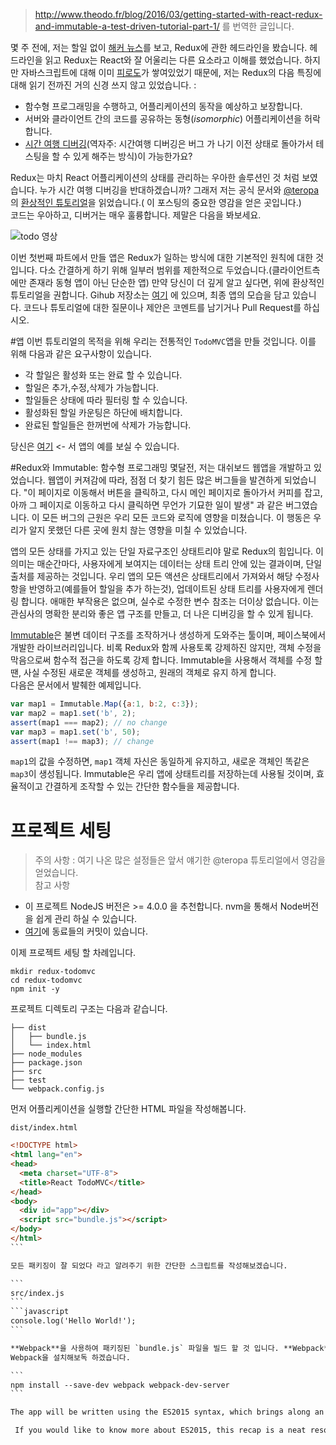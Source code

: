 > http://www.theodo.fr/blog/2016/03/getting-started-with-react-redux-and-immutable-a-test-driven-tutorial-part-1/ 를 번역한 글입니다.


몇 주 전에, 저는 할일 없이 [해커 뉴스](https://news.ycombinator.com/)를 보고, Redux에 관한 헤드라인을 봤습니다. 헤드라인을 읽고 Redux는 React와 잘 어울리는 다른 요소라고 이해를 했었습니다. 하지만 자바스크립트에 대해 이미 [피로도](https://medium.com/@ericclemmons/javascript-fatigue-48d4011b6fc4#.bk12bq4lc)가 쌓여있었기 때문에, 저는 Redux의 다음 특징에 대해 읽기 전까진 거의 신경 쓰지 않고 있었습니다. :

- 함수형 프로그래밍을 수행하고, 어플리케이션의 동작을 예상하고 보장합니다.
- 서버와 클라이언트 간의 코드를 공유하는 동형(*isomorphic*) 어플리케이션을 허락합니다.
- [시간 여행 디버깅](https://code-cartoons.com/hot-reloading-and-time-travel-debugging-what-are-they-3c8ed2812f35#.l69um5b92)(역자주: 시간여행 디버깅은 버그 가 나기 이전 상태로 돌아가서 테스팅을 할 수 있게 해주는 방식)이 가능한가요?

Redux는 마치 React 어플리케이션의 상태를 관리하는 우아한 솔루션인 것 처럼 보였습니다. 누가 시간 여행 디버깅을 반대하겠습니까?
그래저 저는 공식 문서와 [@teropa](https://twitter.com/teropa)의 [환상적인 튜토리얼](http://teropa.info/blog/2015/09/10/full-stack-redux-tutorial.html)을 읽었습니다.( 이 포스팅의 중요한 영감을 얻은 곳입니다.)  
코드는 우아하고, 디버거는 매우 훌륭합니다. 제말은 다음을 봐보세요.

![todo 영상](http://www.theodo.fr/uploads/blog//2016/02/time-travel.gif)

이번 첫번째 파트에서 만들 앱은 Redux가 일하는 방식에 대한 기본적인 원칙에 대한 것입니다. 다소 간결하게 하기 위해 일부러 범위를 제한적으로 두었습니다.(클라이언트측에만 존재라 동형 앱이 아닌 단순한 앱) 만약 당신이 더 깊게 알고 싶다면, 위에 환상적인 튜토리얼을 권합니다. Gihub 저장소는 [여기](https://github.com/phacks/redux-todomvc) 에 있으며, 최종 앱의 모습을 담고 있습니다. 코드나 튜토리얼에 대한 질문이나 제안은 코멘트를 남기거나 Pull Request를 하십시오.  

#앱
이번 튜토리얼의 목적을 위해 우리는 전통적인 `TodoMVC`앱을 만들 것입니다. 이를 위해 다음과 같은 요구사항이 있습니다.

- 각 할일은 활성화 또는 완료 할 수 있습니다.
- 할일은 추가,수정,삭제가 가능합니다.
- 할일들은 상태에 따라 필터링 할 수 있습니다.
- 활성화된 할일 카운팅은 하단에 배치합니다.
- 완료된 할일들은 한꺼번에 삭제가 가능합니다.

당신은 [여기](http://todomvc.com/examples/react/#/) <- 서 앱의 예를 보실 수 있습니다.

#Redux와 Immutable: 함수형 프로그래밍
몇달전, 저는 대쉬보드 웹앱을 개발하고 있었습니다. 웹앱이 커져감에 따라, 점점 더 찾기 힘든 많은 버그들을 발견하게 되었습니다. "이 페이지로 이동해서 버튼을 클릭하고, 다시 메인 페이지로 돌아가서 커피를 잡고, 아까 그 페이지로 이동하고 다시 클릭하면 무언가 기묘한 일이 발생" 과 같은 버그였습니다. 이 모든 버그의 근원은 우리 모든 코드와 로직에 영향을 미쳤습니다. 이 행동은 우리가 알지 못했던 다른 곳에 원치 핞는 영향을 미칠 수 있었습니다.  
  
앱의 모든 상태를 가지고 있는 단일 자료구조인 상태트리야 말로 Redux의 힘입니다. 이 의미는 매순간마다, 사용자에게 보여지는 데이터는 상태 트리 안에 있는 결과이며, 단일 출처를 제공하는 것입니다. 우리 앱의 모든 액션은 상태트리에서 가져와서 해당 수정사항을 반영하고(예를들어 할일을 추가 하는것), 업데이트된 상태 트리를 사용자에게 렌더링 합니다. 애매한 부작용은 없으며, 실수로 수정한 변수 참조는 더이상 없습니다. 이는 관심사의 명확한 분리와 좋은 앱 구조를 만들고, 더 나은 디버깅을 할 수 있게 됩니다.  

[Immutable](https://facebook.github.io/immutable-js/)은 불변 데이터 구조를 조작하거나 생성하게 도와주는 툴이며, 페이스북에서 개발한 라이브러리입니다. 비록 Redux와 함께 사용토록 강제하진 않지만, 객체 수정을 막음으로써 함수적 접근을 하도록 강제 합니다. Immutable을 사용해서 객체를 수정 할땐, 사실 수정된 새로운 객체를 생성하고, 원래의 객체로 유지 하게 합니다.  
다음은 문서에서 발췌한 예제입니다.

```javascript
var map1 = Immutable.Map({a:1, b:2, c:3});
var map2 = map1.set('b', 2);
assert(map1 === map2); // no change
var map3 = map1.set('b', 50);
assert(map1 !== map3); // change
```

`map1`의 값을 수정하면, `map1` 객체 자신은 동일하게 유지하고, 새로운 객체인 똑같은 `map3`이 생성됩니다. Immutable은 우리 앱에 상태트리를 저장하는데 사용될 것이며, 효율적이고 간결하게 조작할 수 있는 간단한 함수들을 제공합니다.

# 프로젝트 세팅
> 주의 사항 : 여기 나온 많은 설정들은 앞서 얘기한 @teropa 튜토리얼에서 영감을 얻었습니다.  
참고 사항
- 이 프로젝트 NodeJS 버전은 >= 4.0.0 을 추천합니다. nvm을 통해서 Node버전을 쉽게 관리 하실 수 있습니다.
- [여기](https://github.com/phacks/redux-todomvc/commit/9e2d23ca16980566d9fcaeebbf198031ec55d42f)에 동료들의 커밋이 있습니다.

이제 프로젝트 세팅 할 차례입니다.

```
mkdir redux-todomvc
cd redux-todomvc
npm init -y
```

프로젝트 디렉토리 구조는 다음과 같습니다.

```
├── dist
│   ├── bundle.js
│   └── index.html
├── node_modules
├── package.json
├── src
├── test
└── webpack.config.js
```

먼저 어플리케이션을 실행할 간단한 HTML 파일을 작성해봅니다.

```
dist/index.html
```
````html
<!DOCTYPE html>
<html lang="en">
<head>
  <meta charset="UTF-8">
  <title>React TodoMVC</title>
</head>
<body>
  <div id="app"></div>
  <script src="bundle.js"></script>
</body>
</html>
```

모든 패키징이 잘 되었다 라고 알려주기 위한 간단한 스크립트를 작성해보겠습니다.

```
src/index.js
```
```javascript
console.log('Hello World!');
```

**Webpack**을 사용하여 패키징된 `bundle.js` 파일을 빌드 할 것 입니다. **Webpack** 기능의 장점은 속도, 쉬운 구성이고, 그리고 핫로드 즉 웹페이지가 새로고침 되지 않고도, 최신 변경사항으로 리로드 되는 장점 입니다.  
Webpack을 설치해보독 하겠습니다.

```
npm install --save-dev webpack webpack-dev-server
```

The app will be written using the ES2015 syntax, which brings along an impressive set of new features and some nicely integrated syntactic sugar.

 If you would like to know more about ES2015, this recap is a neat resource.

